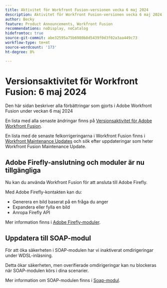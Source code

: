 ```yaml
---
title: Aktivitet för Workfront Fusion-versionen vecka 6 maj 2024
description: Aktivitet för Workfront Fusion-versionen vecka 6 maj 2024
author: Becky
feature: Product Announcements, Workfront Fusion
recommendations: noDisplay, noCatalog
hidefromtoc: true
source-git-commit: abe32595a75b6980b8d5439f0d3f02a3aa449c73
workflow-type: tm+mt
source-wordcount: '173'
ht-degree: 0%

---
```


# Versionsaktivitet för Workfront Fusion: 6 maj 2024

Den här sidan beskriver alla förbättringar som gjorts i Adobe Workfront Fusion under veckan 6 maj 2024

En lista med alla senaste ändringar finns på [Versionsaktivitet för Adobe Workfront Fusion](../../../product-announcements/product-releases/fusion-release-activity/fusion-release-activity.md).

En lista med de senaste felkorrigeringarna i Workfront Fusion finns i [Workfront Maintenance Updates](https://experienceleague.adobe.com/docs/workfront-known-issues/releases/current-updates.html) och sök efter uppdateringar som heter Workfront Fusion Maintenance Update.

## Adobe Firefly-anslutning och moduler är nu tillgängliga

Nu kan du använda Workfront Fusion för att ansluta till Adobe Firefly.

Med Adobe Firefly-kontakten kan du:

* Generera en bild baserat på en fråga du anger
* Expandera eller fylla en bild
* Anropa Firefly API

Mer information finns i [Adobe Firefly-moduler](/help/quicksilver/workfront-fusion/apps-and-their-modules/adobe-firefly-modules.md).

## Uppdatera till SOAP-modul

För att öka säkerheten i SOAP-modulen har vi inaktiverat omdirigeringar under WDSL-inläsning.

Detta ökar säkerheten, men overifierade omdirigeringar kan nu blockeras när SOAP-modulen körs i dina scenarier.

Mer information om SOAP-modulen finns i [Soap-modul](/help/quicksilver/workfront-fusion/apps-and-their-modules/soap-module.md).

